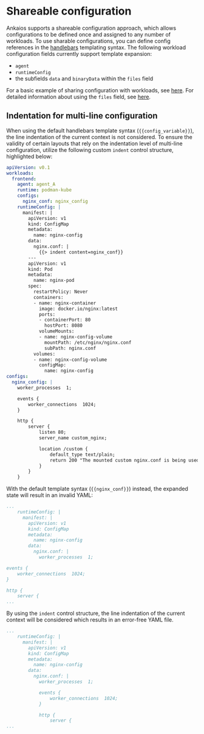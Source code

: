 # Shareable configuration

Ankaios supports a shareable configuration approach, which allows configurations to be defined once and assigned to any number of workloads. To use sharable configurations, you can define config references in the [handlebars](https://github.com/sunng87/handlebars-rust) templating syntax. The following workload configuration fields currently support template expansion:

* `agent`
* `runtimeConfig`
* the subfields `data` and `binaryData` within the `files` field

For a basic example of sharing configuration with workloads, see [here](../../reference/startup-configuration.md). For detailed information about using the `files` field, see [here](mount-files.md).

## Indentation for multi-line configuration

When using the default handlebars template syntax (`{{config_variable}}`), the line indentation of the current context is not considered. To ensure the validity of certain layouts that rely on the indentation level of multi-line configuration, utilize the following custom `indent` control structure, highlighted below:

```yaml linenums="1" hl_lines="16"
apiVersion: v0.1
workloads:
  frontend:
    agent: agent_A
    runtime: podman-kube
    configs:
      nginx_conf: nginx_config
    runtimeConfig: |
      manifest: |
        apiVersion: v1
        kind: ConfigMap
        metadata:
          name: nginx-config
        data:
          nginx.conf: |
            {{> indent content=nginx_conf}}
        ---
        apiVersion: v1
        kind: Pod
        metadata:
          name: nginx-pod
        spec:
          restartPolicy: Never
          containers:
          - name: nginx-container
            image: docker.io/nginx:latest
            ports:
            - containerPort: 80
              hostPort: 8080
            volumeMounts:
            - name: nginx-config-volume
              mountPath: /etc/nginx/nginx.conf
              subPath: nginx.conf
          volumes:
          - name: nginx-config-volume
            configMap:
              name: nginx-config
configs:
  nginx_config: |
    worker_processes  1;

    events {
        worker_connections  1024;
    }

    http {
        server {
            listen 80;
            server_name custom_nginx;

            location /custom {
                default_type text/plain;
                return 200 "The mounted custom nginx.conf is being used!\n";
            }
        }
    }
```

With the default template syntax (`{{nginx_conf}}`) instead, the expanded state will result in an invalid YAML:

```yaml
...
    runtimeConfig: |
      manifest: |
        apiVersion: v1
        kind: ConfigMap
        metadata:
          name: nginx-config
        data:
          nginx.conf: |
            worker_processes  1;

events {
    worker_connections  1024;
}

http {
    server {
...
```

By using the `indent` control structure, the line indentation of the current context will be considered which results in an error-free YAML file.

```yaml
...
    runtimeConfig: |
      manifest: |
        apiVersion: v1
        kind: ConfigMap
        metadata:
          name: nginx-config
        data:
          nginx.conf: |
            worker_processes  1;

            events {
                worker_connections  1024;
            }

            http {
                server {
...
```
